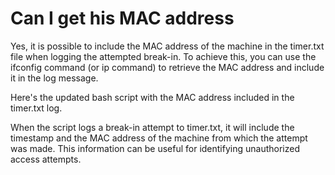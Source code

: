 # Can I get his MAC address
Yes, it is possible to include the MAC address of the machine in the timer.txt file when logging the attempted break-in. To achieve this, you can use the ifconfig command (or ip command) to retrieve the MAC address and include it in the log message.

Here's the updated bash script with the MAC address included in the timer.txt log.

When the script logs a break-in attempt to timer.txt, it will include the timestamp and the MAC address of the machine from which the attempt was made. This information can be useful for identifying unauthorized access attempts.